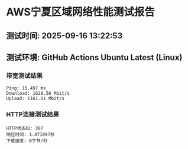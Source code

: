# AWS宁夏区域网络性能测试报告
## 测试时间: 2025-09-16 13:22:53
## 测试环境: GitHub Actions Ubuntu Latest (Linux)

### 带宽测试结果
```
Ping: 15.497 ms
Download: 1628.56 Mbit/s
Upload: 1161.61 Mbit/s
```

### HTTP连接测试结果
```
HTTP状态码: 307
响应时间: 1.471097秒
下载速度: 0字节/秒
```

